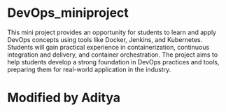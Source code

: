 # DevOps_miniproject
This mini project provides an opportunity for students to learn and apply DevOps concepts using tools like Docker, Jenkins, and Kubernetes. Students will gain practical experience in containerization, continuous integration and delivery, and container orchestration. The project aims to help students develop a strong foundation in DevOps practices and tools, preparing them for real-world application in the industry.

# Modified by Aditya
